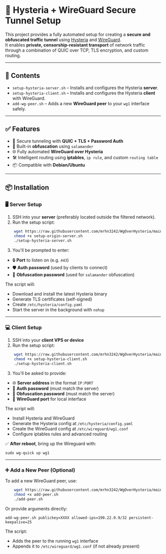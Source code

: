 # 🚀 Hysteria + WireGuard Secure Tunnel Setup

This project provides a fully automated setup for creating a **secure and obfuscated traffic tunnel** using [Hysteria](https://github.com/apernet/hysteria) and [WireGuard](https://www.wireguard.com/).  
It enables **private, censorship-resistant transport** of network traffic through a combination of QUIC over TCP, TLS encryption, and custom routing.

---

## 📁 Contents

- `setup-hysteria-server.sh` – Installs and configures the Hysteria **server**.
- `setup-hysteria-client.sh` – Installs and configures the Hysteria **client** with WireGuard.
- `add-wg-peer.sh` – Adds a new **WireGuard peer** to your `wg1` interface safely.

---

## ✅ Features

- 🔐 Secure tunneling with **QUIC + TLS + Password Auth**
- 🧅 Built-in **obfuscation** using `salamander`
- 🌐 Fully automated **WireGuard over Hysteria**
- 🛠️ Intelligent routing using **iptables**, `ip rule`, and custom `routing table`
- 📦 Compatible with **Debian/Ubuntu**

---

## 📦 Installation

### 🖥️ Server Setup

1. SSH into your **server** (preferably located outside the filtered network).
2. Run the setup script:

```bash
    wget https://raw.githubusercontent.com/mrhn3242/WgOverHysteria/main/setup-hysteria-server.sh
    chmod +x setup-origin-server.sh
    ./setup-hysteria-server.sh
```

3. You'll be prompted to enter:

- 🔒 **Port** to listen on (e.g. `443`)
- 🛡️ **Auth password** (used by clients to connect)
- 🧅 **Obfuscation password** (used for `salamander` obfuscation)

The script will:

- Download and install the latest Hysteria binary
- Generate TLS certificates (self-signed)
- Create `/etc/hysteria/config.yaml`
- Start the server in the background with `nohup`

---

### 💻 Client Setup

1. SSH into your **client VPS or device**
2. Run the setup script:

```bash
    wget https://raw.githubusercontent.com/mrhn3242/WgOverHysteria/main/setup-hysteria-client.sh
    chmod +x setup-hysteria-client.sh
    ./setup-hysteria-client.sh
```

3. You'll be asked to provide:

- 🌐 **Server address** in the format `IP:PORT`
- 🔐 **Auth password** (must match the server)
- 🧅 **Obfuscation password** (must match the server)
- 🚪 **WireGuard port** for local interface

The script will:

- Install Hysteria and WireGuard
- Generate the Hysteria config at `/etc/hysteria/config.yaml`
- Create the WireGuard config at `/etc/wireguard/wg1.conf`
- Configure iptables rules and advanced routing

✅ **After reboot**, bring up the Wireguard with:

`sudo wg-quick up wg1`

---

### ➕ Add a New Peer (Optional)

To add a new WireGuard peer, use:

```bash
    wget https://raw.githubusercontent.com/mrhn3242/WgOverHysteria/main/add-peer.sh
    chmod +x add-peer.sh
    ./add-peer.sh
```

Or provide arguments directly:

`add-wg-peer.sh publickey=XXXX allowed-ips=190.22.0.9/32 persistent-keepalive=25`

The script:

- Adds the peer to the running `wg1` interface
- Appends it to `/etc/wireguard/wg1.conf` (if not already present)

